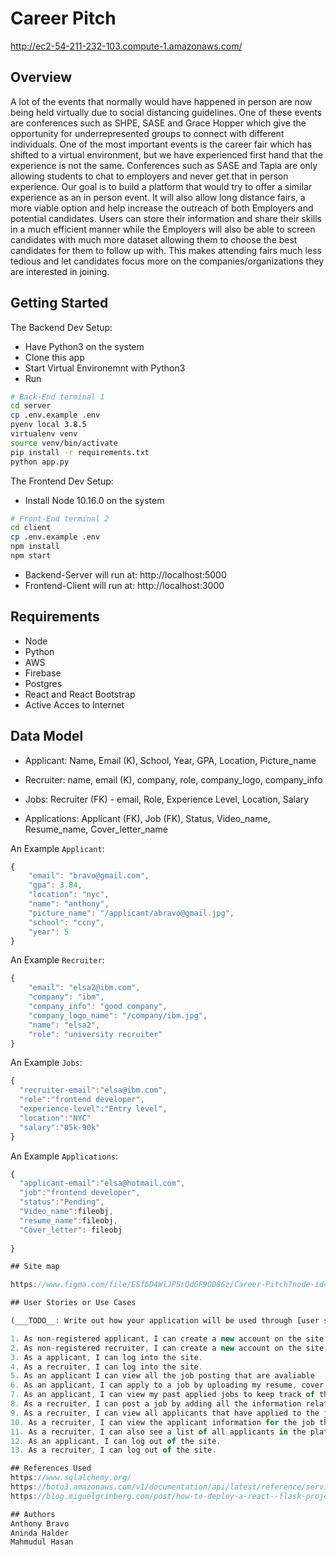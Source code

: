 

# Career Pitch
http://ec2-54-211-232-103.compute-1.amazonaws.com/

## Overview

A lot of the events that normally would have happened in person are now being held virtually due to social distancing guidelines. One of these events are conferences such as SHPE, SASE and Grace Hopper which give the opportunity for underrepresented groups to connect with different individuals. One of the most important events is the career fair which has shifted to a virtual environment, but we have experienced first hand that the experience is not the same. Conferences such as SASE and Tapia are only allowing students to chat to employers and never get that in person experience. Our goal is to build a platform that would try to offer a similar experience as an in person event. It will also allow long distance fairs, a more viable option and help increase the outreach of both Employers and potential candidates. Users can store their information and share their skills in a much efficient manner while the Employers will also be able to screen candidates with much more dataset allowing them to choose the best candidates for them to follow up with. This makes attending fairs much less tedious and let candidates focus more on the companies/organizations they are interested in joining.

## Getting Started

The Backend Dev Setup:
- Have Python3 on the system
- Clone this app
- Start Virtual Environemnt with Python3 
- Run
```bash
# Back-End terminal 1
cd server
cp .env.example .env
pyenv local 3.8.5
virtualenv venv
source venv/bin/activate
pip install -r requirements.txt
python app.py
```
The Frontend Dev Setup:
- Install Node 10.16.0 on the system
```bash
# Front-End terminal 2
cd client
cp .env.example .env
npm install
npm start
```
- Backend-Server will run at: http://localhost:5000
- Frontend-Client will run at: http://localhost:3000

## Requirements

- Node 
- Python
- AWS
- Firebase
- Postgres
- React and React Bootstrap
- Active Acces to Internet


## Data Model


- Applicant:
Name,
Email (K),
School,
Year,
GPA,
Location,
Picture_name

- Recruiter:
name,
email (K),
company,
role,
company_logo,
company_info


- Jobs:
Recruiter (FK) - email,	
Role,
Experience Level,
Location,
Salary


- Applications:
Applicant (FK),
Job (FK),
Status,
Video_name,
Resume_name,
Cover_letter_name


An Example `Applicant`:

```javascript
{
    "email": "bravo@gmail.com",
    "gpa": 3.84,
    "location": "nyc",
    "name": "anthony",
    "picture_name": "/applicant/abravo@gmail.jpg",
    "school": "ccny",
    "year": 5
}
```


An Example `Recruiter`:

```javascript
{
    "email": "elsa2@ibm.com",
    "company": "ibm",
    "company_info": "good company",
    "company_logo_name": "/company/ibm.jpg",
    "name": "elsa2",
    "role": "university recruiter"
}
```

An Example `Jobs`:

```javascript
{
  "recruiter-email":"elsa@ibm.com",
  "role":"frontend developer",
  "experience-level":"Entry level",
  "location":"NYC"
  "salary":"85k-90k"
}

```
An Example `Applications`:

```javascript
{
  "applicant-email":"elsa@hotmail.com",
  "job":"frontend developer",
  "status":"Pending",
  "Video_name":fileobj,
  "resume_name":fileobj,
  "Cover_letter": fileobj
  
}

## Site map

https://www.figma.com/file/ESf6D4WlJP5rQdGF9OD8Gz/Career-Pitch?node-id=0%3A1

## User Stories or Use Cases

(___TODO__: Write out how your application will be used through [user stories](http://en.wikipedia.org/wiki/User_story#Format)_)

1. As non-registered applicant, I can create a new account on the site.
2. As non-registered recruiter, I can create a new account on the site.
3. As a applicant, I can log into the site.
4. As a recruiter, I can log into the site.
5. As an applicant I can view all the job posting that are avaliable
6. As an applicant, I can apply to a job by uploading my resume, cover letter and vide pitch for that specific job.
7. As an applicant, I can view my past applied jobs to keep track of their history.
8. As a recruiter, I can post a job by adding all the information related to that job. 
9. As a recruiter, I can view all applicants that have applied to the jobs I have posted. 
10. As a recruiter, I can view the applicant information for the job they have applied for. (Resume, cover letter & video).
11. As a recruiter, I can also see a list of all applicants in the platform. 
12. As an applicant, I can log out of the site.
13. As a recruiter, I can log out of the site.

## References Used
https://www.sqlalchemy.org/
https://boto3.amazonaws.com/v1/documentation/api/latest/reference/services/s3.html
https://blog.miguelgrinberg.com/post/how-to-deploy-a-react--flask-project

## Authors
Anthony Bravo
Aninda Halder
Mahmudul Hasan


